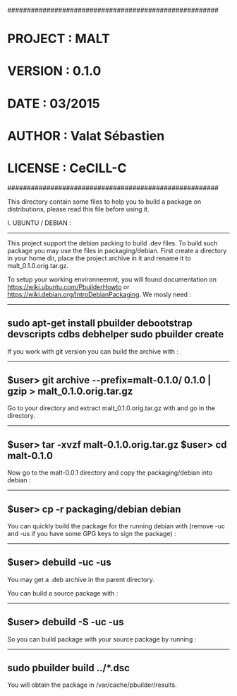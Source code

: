 ######################################################
#            PROJECT  : MALT                         #
#            VERSION  : 0.1.0                        #
#            DATE     : 03/2015                      #
#            AUTHOR   : Valat Sébastien              #
#            LICENSE  : CeCILL-C                     #
######################################################

This directory contain some files to help you to build a package on distributions, please read this file before using it.

I. UBUNTU / DEBIAN :
____________________

This project support the debian packing to build .dev files. To build such package you may use the files in packaging/debian.
First create a directory in your home dir, place the project archive in it and rename it to malt_0.1.0.orig.tar.gz.

To setup your working environneemnt, you will found documentation on 
https://wiki.ubuntu.com/PbuilderHowto or https://wiki.debian.org/IntroDebianPackaging. We mosly need :

--------------------------------------------------------------------
sudo apt-get install pbuilder debootstrap devscripts cdbs debhelper
sudo pbuilder create
--------------------------------------------------------------------

If you work with git version you can build the archive with :

--------------------------------------------------------------------
$user> git archive --prefix=malt-0.1.0/ 0.1.0 | gzip > malt_0.1.0.orig.tar.gz
--------------------------------------------------------------------

Go to your directory and extract malt_0.1.0.orig.tar.gz with and go in the directory.

--------------------------------------------------------------------
$user> tar -xvzf malt-0.1.0.orig.tar.gz
$user> cd malt-0.1.0
--------------------------------------------------------------------

Now go to the malt-0.0.1 directory and copy the packaging/debian into debian :

--------------------------------------------------------------------
$user> cp -r packaging/debian debian
--------------------------------------------------------------------

You can quickly build the package for the running debian with (remove -uc and -us if you have some GPG keys to sign the package) :

--------------------------------------------------------------------
$user> debuild -uc -us
--------------------------------------------------------------------

You may get a .deb archive in the parent directory.

You can build a source package with :

--------------------------------------------------------------------
$user> debuild -S -uc -us
--------------------------------------------------------------------

So you can build package with your source package by running :

--------------------------------------------------------------------
sudo pbuilder build ../*.dsc
--------------------------------------------------------------------

You will obtain the package in /var/cache/pbuilder/results.
